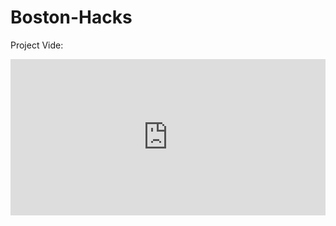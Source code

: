 # Boston-Hacks

Project Vide: 
<div style="position: relative; padding-bottom: 49.583333333333336%; height: 0;"><iframe src="https://www.loom.com/embed/64f418bb33524140989fd3fcbad29dc8?sid=f4d18740-86a7-4b26-9290-66ccc42a0e05" frameborder="0" webkitallowfullscreen mozallowfullscreen allowfullscreen style="position: absolute; top: 0; left: 0; width: 100%; height: 100%;"></iframe></div>
